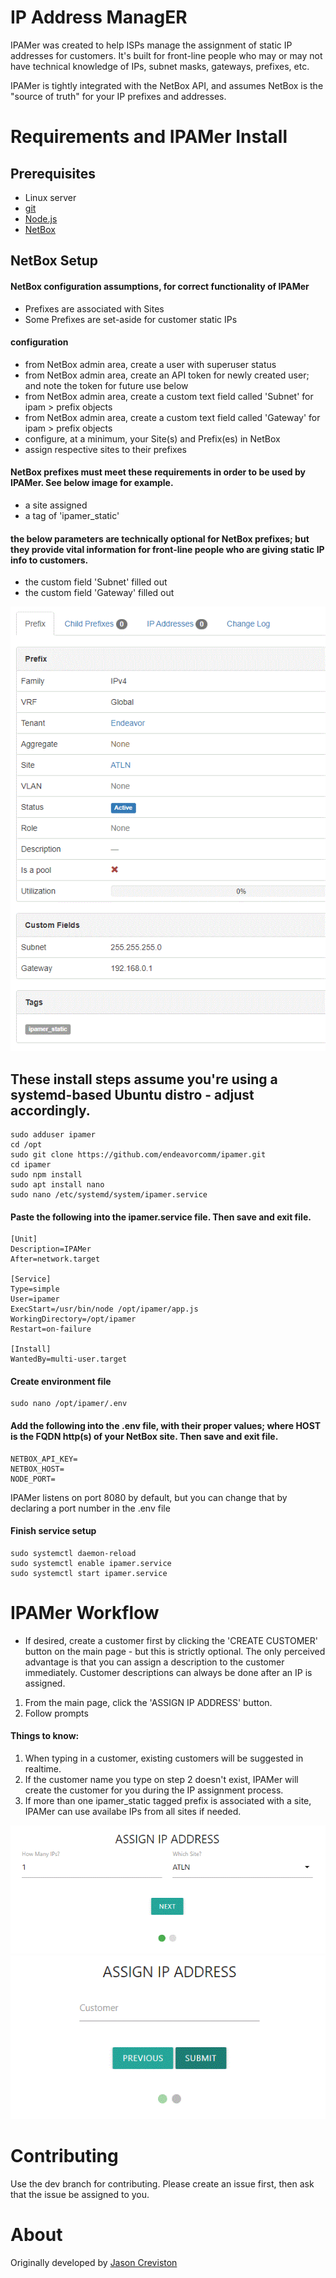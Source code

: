 # IP Address ManagER
IPAMer was created to help ISPs manage the assignment of static IP addresses for customers. It's built for front-line people who may or may not have technical knowledge of IPs, subnet masks, gateways, prefixes, etc.

IPAMer is tightly integrated with the NetBox API, and assumes NetBox is the "source of truth" for your IP prefixes and addresses.


# Requirements and IPAMer Install

## Prerequisites
- Linux server
- [git](https://git-scm.com/downloads)
- [Node.js](https://github.com/nodejs/node)
- [NetBox](https://github.com/netbox-community/netbox)

## NetBox Setup

#### NetBox configuration assumptions, for correct functionality of IPAMer
- Prefixes are associated with Sites
- Some Prefixes are set-aside for customer static IPs

#### configuration
- from NetBox admin area, create a user with superuser status
- from NetBox admin area, create an API token for newly created user; and note the token for future use below
- from NetBox admin area, create a custom text field called 'Subnet' for ipam > prefix objects
- from NetBox admin area, create a custom text field called 'Gateway' for ipam > prefix objects
- configure, at a minimum, your Site(s) and Prefix(es) in NetBox
- assign respective sites to their prefixes

#### NetBox prefixes must meet these requirements in order to be used by IPAMer. See below image for example.
- a site assigned
- a tag of 'ipamer_static'

#### the below parameters are technically optional for NetBox prefixes; but they provide vital information for front-line people who are giving static IP info to customers.
- the custom field 'Subnet' filled out
- the custom field 'Gateway' filled out

![Prefix Example](./prefix.gif)

## These install steps assume you're using a systemd-based Ubuntu distro - adjust accordingly.
    sudo adduser ipamer
    cd /opt
    sudo git clone https://github.com/endeavorcomm/ipamer.git
    cd ipamer
    sudo npm install
    sudo apt install nano
    sudo nano /etc/systemd/system/ipamer.service

#### Paste the following into the ipamer.service file. Then save and exit file.
    [Unit]
    Description=IPAMer
    After=network.target
    
    [Service]
    Type=simple
    User=ipamer
    ExecStart=/usr/bin/node /opt/ipamer/app.js
    WorkingDirectory=/opt/ipamer
    Restart=on-failure
    
    [Install]
    WantedBy=multi-user.target

#### Create environment file
    sudo nano /opt/ipamer/.env

#### Add the following into the .env file, with their proper values; where HOST is the FQDN http(s) of your NetBox site. Then save and exit file.
    NETBOX_API_KEY=
    NETBOX_HOST=
    NODE_PORT=

IPAMer listens on port 8080 by default, but you can change that by declaring a port number in the .env file

#### Finish service setup
    sudo systemctl daemon-reload
    sudo systemctl enable ipamer.service
    sudo systemctl start ipamer.service


# IPAMer Workflow
- If desired, create a customer first by clicking the 'CREATE CUSTOMER' button on the main page - but this is strictly optional. The only perceived advantage is that you can assign a description to the customer immediately. Customer descriptions can always be done after an IP is assigned.
1. From the main page, click the 'ASSIGN IP ADDRESS' button.
2. Follow prompts

#### Things to know:
1. When typing in a customer, existing customers will be suggested in realtime.
2. If the customer name you type on step 2 doesn't exist, IPAMer will create the customer for you during the IP assignment process.
3. If more than one ipamer_static tagged prefix is associated with a site, IPAMer can use availabe IPs from all sites if needed.

![Assign IP Step 1](./assign-ip-step-1.gif)
![Assign IP Step 2](./assign-ip-step-2.gif)


# Contributing
Use the dev branch for contributing. Please create an issue first, then ask that the issue be assigned to you.


# About
Originally developed by [Jason Creviston](http://github.com/jwc-endeavor)